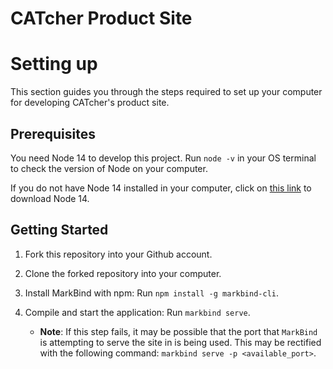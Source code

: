 # CATcher Product Site

# Setting up 
This section guides you through the steps required to set up your computer for developing CATcher's product site.

## Prerequisites
You need Node 14 to develop this project. 
Run `node -v` in your OS terminal to check the version of Node on your computer.

If you do not have Node 14 installed in your computer, click on [this link](https://nodejs.org/en/download/releases/) to download Node 14.

## Getting Started
1. Fork this repository into your Github account.

2. Clone the forked repository into your computer.

3. Install MarkBind with npm: Run `npm install -g markbind-cli`.

4. Compile and start the application: Run `markbind serve`.
    - **Note**: If this step fails, it may be possible that the port that `MarkBind` is attempting to serve the site in is being used. This may be rectified with the following command: `markbind serve -p <available_port>`.
